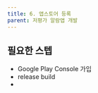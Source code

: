 ```yaml
---
title: 6. 앱스토어 등록
parent: 저평가 알람앱 개발
---
```


## 필요한 스텝
- Google Play Console 가입
- release build
- 

